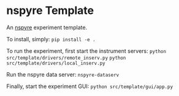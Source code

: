 # nspyre Template
An [nspyre](https://nspyre.readthedocs.io/en/latest/) experiment template.

To install, simply:
`pip install -e .`

To run the experiment, first start the instrument servers:
`python src/template/drivers/remote_inserv.py`
`python src/template/drivers/local_inserv.py`

Run the nspyre data server:
`nspyre-dataserv`

Finally, start the experiment GUI:
`python src/template/gui/app.py`

